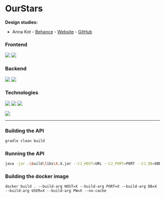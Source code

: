 # OurStars

**Design studies:**
  - Anna Kot - [Behance](https://www.behance.net/annakot6) - [Website](https://www.kotanna.com/) - [GitHub](https://github.com/Kot-Anna)
### Frontend
![](https://img.shields.io/badge/Website-TODO-red?style=for-the-badgge&logo=next.js)
![](https://img.shields.io/badge/Android-1.1.0-green?style=for-the-badge&logo=android)

### Backend
![](https://img.shields.io/badge/Database-1.2-green?style=for-the-badge&logo=postgresql)
![](https://img.shields.io/badge/Rest%20API-1.0.0-green?style=for-the-badge&logo=Spring)

### Technologies
![](https://img.shields.io/badge/Database-PostgreSQL-blue?style=for-the-badge&logo=mysql)
![](https://img.shields.io/badge/Build-Gradle-blue?style=for-the-badge&logo=Gradle)
![](https://img.shields.io/badge/Deployment-Docker-blue?style=for-the-badge&logo=Docker)

![](https://img.shields.io/badge/Development%20Server-Ubuntu%2020.04%20LTS-orange?style=for-the-badge&logo=Ubuntu)
___
### Building the API
```gradle
gradle clean build
```
### Running the API
```bash
java -jar .\build\libs\X.X.jar --CJ_HOST=URL --CJ_PORT=PORT --CJ_DB=DBNAME --CJ_USER=DBUSER --CJ_PW=DBPASSWORD
```
### Building the docker image
```docker
docker build . --build-arg HOST=X --build-arg PORT=X --build-arg DB=X --build-arg USER=X --build-arg PW=X --no-cache
```
